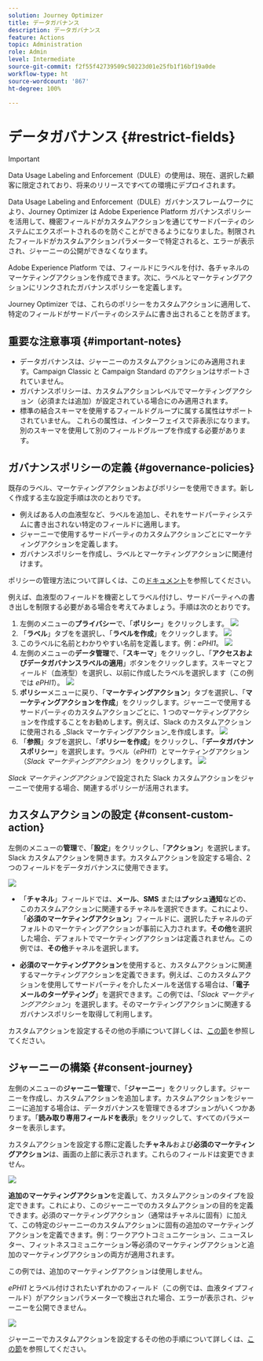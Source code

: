 ```yaml
---
solution: Journey Optimizer
title: データガバナンス
description: データガバナンス
feature: Actions
topic: Administration
role: Admin
level: Intermediate
source-git-commit: f2f55f42739509c50223d01e25fb1f16bf19a0de
workflow-type: ht
source-wordcount: '867'
ht-degree: 100%

---
```


# データガバナンス {#restrict-fields}


>[!IMPORTANT]
>
>Data Usage Labeling and Enforcement（DULE）の使用は、現在、選択した顧客に限定されており、将来のリリースですべての環境にデプロイされます。

Data Usage Labeling and Enforcement（DULE）ガバナンスフレームワークにより、Journey Optimizer は Adobe Experience Platform ガバナンスポリシーを活用して、機密フィールドがカスタムアクションを通じてサードパーティのシステムにエクスポートされるのを防ぐことができるようになりました。制限されたフィールドがカスタムアクションパラメーターで特定されると、エラーが表示され、ジャーニーの公開ができなくなります。

Adobe Experience Platform では、フィールドにラベルを付け、各チャネルのマーケティングアクションを作成できます。次に、ラベルとマーケティングアクションにリンクされたガバナンスポリシーを定義します。

Journey Optimizer では、これらのポリシーをカスタムアクションに適用して、特定のフィールドがサードパーティのシステムに書き出されることを防ぎます。

## 重要な注意事項 {#important-notes}

* データガバナンスは、ジャーニーのカスタムアクションにのみ適用されます。Campaign Classic と Campaign Standard のアクションはサポートされていません。
* ガバナンスポリシーは、カスタムアクションレベルでマーケティングアクション（必須または追加）が設定されている場合にのみ適用されます。
* 標準の結合スキーマを使用するフィールドグループに属する属性はサポートされていません。 これらの属性は、インターフェイスで非表示になります。 別のスキーマを使用して別のフィールドグループを作成する必要があります。

## ガバナンスポリシーの定義 {#governance-policies}

既存のラベル、マーケティングアクションおよびポリシーを使用できます。新しく作成する主な設定手順は次のとおりです。

* 例えばある人の血液型など、ラベルを追加し、それをサードパーティシステムに書き出されない特定のフィールドに適用します。
* ジャーニーで使用するサードパーティのカスタムアクションごとにマーケティングアクションを定義します。
* ガバナンスポリシーを作成し、ラベルとマーケティングアクションに関連付けます。

ポリシーの管理方法について詳しくは、この[ドキュメント](https://experienceleague.adobe.com/docs/experience-platform/data-governance/policies/user-guide.html?lang=ja#consent-policy)を参照してください。

例えば、血液型のフィールドを機密としてラベル付けし、サードパーティへの書き出しを制限する必要がある場合を考えてみましょう。手順は次のとおりです。

1. 左側のメニューの&#x200B;**プライバシー**&#x200B;で、「**ポリシー**」をクリックします。
   ![](assets/action-privacy0.png)
1. 「**ラベル**」タブをを選択し、「**ラベルを作成**」をクリックします。
   ![](assets/action-privacy1.png)
1. このラベルに名前とわかりやすい名前を定義します。例：_ePHI1_。
   ![](assets/action-privacy2.png)
1. 左側のメニューの&#x200B;**データ管理**&#x200B;で、「**スキーマ**」をクリックし、「**アクセスおよびデータガバナンスラベルの適用**」ボタンをクリックします。スキーマとフィールド（血液型）を選択し、以前に作成したラベルを選択します（この例では _ePHI1_）。
   ![](assets/action-privacy3.png)
1. **ポリシー**&#x200B;メニューに戻り、「**マーケティングアクション**」タブを選択し、「**マーケティングアクションを作成**」をクリックします。ジャーニーで使用するサードパーティのカスタムアクションごとに、1 つのマーケティングアクションを作成することをお勧めします。例えば、Slack のカスタムアクションに使用される _Slack マーケティングアクション_を作成します。
   ![](assets/action-privacy4.png)
1. 「**参照**」タブを選択し、「**ポリシーを作成**」をクリックし、「**データガバナンスポリシー**」を選択します。ラベル（_ePHI1_）とマーケティングアクション（_Slack マーケティングアクション_）をクリックします。
   ![](assets/action-privacy5.png)

_Slack マーケティングアクション_&#x200B;で設定された Slack カスタムアクションをジャーニーで使用する場合、関連するポリシーが活用されます。

## カスタムアクションの設定 {#consent-custom-action}

左側のメニューの&#x200B;**管理**&#x200B;で、「**設定**」をクリックし、「**アクション**」を選択します。Slack カスタムアクションを開きます。カスタムアクションを設定する場合、2 つのフィールドをデータガバナンスに使用できます。

![](assets/action-privacy6.png)

* 「**チャネル**」フィールドでは、**メール**、**SMS** または&#x200B;**プッシュ通知**&#x200B;などの、このカスタムアクションに関連するチャネルを選択できます。これにより、「**必須のマーケティングアクション**」フィールドに、選択したチャネルのデフォルトのマーケティングアクションが事前に入力されます。**その他**&#x200B;を選択した場合、デフォルトでマーケティングアクションは定義されません。この例では、**その他**&#x200B;チャネルを選択します。

* **必須のマーケティングアクション**&#x200B;を使用すると、カスタムアクションに関連するマーケティングアクションを定義できます。例えば、このカスタムアクションを使用してサードパーティを介したメールを送信する場合は、「**電子メールのターゲティング**」を選択できます。この例では、「_Slack マーケティングアクション_」を選択します。そのマーケティングアクションに関連するガバナンスポリシーを取得して利用します。

カスタムアクションを設定するその他の手順について詳しくは、[この節](../action/about-custom-action-configuration.md#consent-management)を参照してください。

## ジャーニーの構築 {#consent-journey}

左側のメニューの&#x200B;**ジャーニー管理**&#x200B;で、「**ジャーニー**」をクリックします。ジャーニーを作成し、カスタムアクションを追加します。カスタムアクションをジャーニーに追加する場合は、データガバナンスを管理できるオプションがいくつかあります。「**読み取り専用フィールドを表示**」をクリックして、すべてのパラメーターを表示します。

カスタムアクションを設定する際に定義した&#x200B;**チャネル**&#x200B;および&#x200B;**必須のマーケティングアクション**&#x200B;は、画面の上部に表示されます。これらのフィールドは変更できません。

![](assets/action-privacy7.png)

**追加のマーケティングアクション**&#x200B;を定義して、カスタムアクションのタイプを設定できます。これにより、このジャーニーでのカスタムアクションの目的を定義できます。必須のマーケティングアクション（通常はチャネルに固有）に加えて、この特定のジャーニーのカスタムアクションに固有の追加のマーケティングアクションを定義できます。例：ワークアウトコミュニケーション、ニュースレター、フィットネスコミュニケーション等必須のマーケティングアクションと追加のマーケティングアクションの両方が適用されます。

この例では、追加のマーケティングアクションは使用しません。

_ePHI1_ とラベル付けされたいずれかのフィールド（この例では、血液タイプフィールド）がアクションパラメーターで検出された場合、エラーが表示され、ジャーニーを公開できません。

![](assets/action-privacy8.png)

ジャーニーでカスタムアクションを設定するその他の手順について詳しくは、[この節](../building-journeys/using-custom-actions.md)を参照してください。
